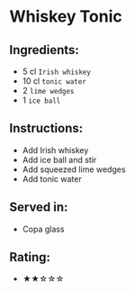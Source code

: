 # Whiskey Tonic

## Ingredients:
- 5 cl `Irish whiskey` <!-- - 5 cl `bourbon` -->
- 10 cl `tonic water`
- 2 `lime wedges`
- 1 `ice ball`

## Instructions:
- Add Irish whiskey <!-- - Add bourbon -->
- Add ice ball and stir
- Add squeezed lime wedges
- Add tonic water

## Served in:
- Copa glass

## Rating:
- ★★☆☆☆